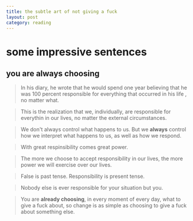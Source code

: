 ```yaml
--- 
title: the subtle art of not giving a fuck
layout: post
category: reading
---
```

# some impressive sentences
## you are always choosing
> In his diary, he wrote that he would spend one year believing that he was 100 percent responsible for everything that occurred in his life , no matter what.


> This is the realization that we, individually, are responsible for everythin in our lives, no matter the external circumstances.


> We don't always control what happens to us. But we **always** control how we interpret what happens to us, as well as how we respond.


> With great respinsibility comes great power.


> The more we choose to accept responsibility in our lives, the more power we will exercise over our lives.


> False is past tense. Responsibility is present tense.


> Nobody else is ever responsible for your situation but you.


> You are **already choosing**, in every moment of every day, what to give a fuck about, so change is as simple as choosing to give a fuck about something else.